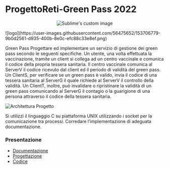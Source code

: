 # ProgettoReti-Green Pass 2022

<p align="center">
  <img src="https://user-images.githubusercontent.com/56475652/153706779-9b0d2561-d935-400b-8e0c-efc88c33e8ef.png" alt="Sublime's custom image"/>
</p>
 ![logo](https://user-images.githubusercontent.com/56475652/153706779-9b0d2561-d935-400b-8e0c-efc88c33e8ef.png)


Green Pass
Progettare ed implementare un servizio di gestione dei green pass secondo le seguenti specifiche. Un utente, una volta effettuata la vaccinazione, tramite un client si collega ad un centro vaccinale e comunica il codice della propria tessera sanitaria. Il centro vaccinale comunica al ServerV il codice ricevuto dal client ed il periodo di validità  del green pass. Un ClientS, per verificare se un green pass è valido, invia il codice di una tessera sanitaria al ServerG il quale richiede al ServerV il controllo della validità. Un ClientT, inoltre, può invalidare o ripristinare la validità di un green pass comunicando al ServerG il contagio o la guarigione di una persona attraverso il codice della tessera sanitaria.

![Architettura Progetto](https://user-images.githubusercontent.com/56475652/147292141-d7951570-1c3c-45f3-8681-28c396eae4ef.png)


Si utilizzi il linguaggio C su piattaforma UNIX utilizzando i socket per la comunicazione tra processi. Corredare l’implementazione di adeguata documentazione.


 
### Presentazione
- [Documentazione](https://github.com/dom0000D/ProgettoReti-GreenPass/tree/main/Documentazione)
- [Progettazione](https://github.com/dom0000D/ProgettoReti-GreenPass/tree/main/Progettazione)  
- [Codice](https://github.com/dom0000D/ProgettoReti-GreenPass/tree/main/Codice) 
